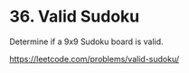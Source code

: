 # 36. Valid Sudoku

Determine if a 9x9 Sudoku board is valid.

<https://leetcode.com/problems/valid-sudoku/>
